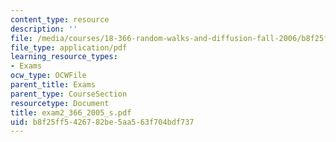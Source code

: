 ```yaml
---
content_type: resource
description: ''
file: /media/courses/18-366-random-walks-and-diffusion-fall-2006/b8f25ff5426782be5aa563f704bdf737_exam2_366_2005_s.pdf
file_type: application/pdf
learning_resource_types:
- Exams
ocw_type: OCWFile
parent_title: Exams
parent_type: CourseSection
resourcetype: Document
title: exam2_366_2005_s.pdf
uid: b8f25ff5-4267-82be-5aa5-63f704bdf737
---
```

